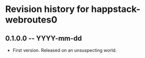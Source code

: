 # Revision history for happstack-webroutes0

## 0.1.0.0  -- YYYY-mm-dd

* First version. Released on an unsuspecting world.
